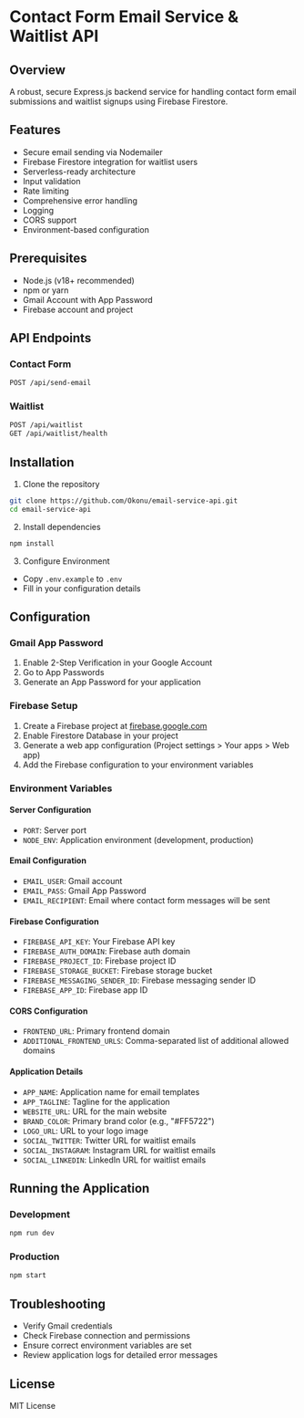 # Contact Form Email Service & Waitlist API
## Overview
A robust, secure Express.js backend service for handling contact form email submissions and waitlist signups using Firebase Firestore.

## Features
- Secure email sending via Nodemailer
- Firebase Firestore integration for waitlist users
- Serverless-ready architecture
- Input validation
- Rate limiting
- Comprehensive error handling
- Logging
- CORS support
- Environment-based configuration

## Prerequisites
- Node.js (v18+ recommended)
- npm or yarn
- Gmail Account with App Password
- Firebase account and project

## API Endpoints
### Contact Form
```bash
POST /api/send-email
```
### Waitlist
```bash
POST /api/waitlist
GET /api/waitlist/health
```

## Installation
1. Clone the repository
```bash
git clone https://github.com/Okonu/email-service-api.git
cd email-service-api
```
2. Install dependencies
```bash
npm install
```
3. Configure Environment
- Copy `.env.example` to `.env`
- Fill in your configuration details

## Configuration
### Gmail App Password
1. Enable 2-Step Verification in your Google Account
2. Go to App Passwords
3. Generate an App Password for your application

### Firebase Setup
1. Create a Firebase project at [firebase.google.com](https://firebase.google.com)
2. Enable Firestore Database in your project
3. Generate a web app configuration (Project settings > Your apps > Web app)
4. Add the Firebase configuration to your environment variables

### Environment Variables
#### Server Configuration
- `PORT`: Server port
- `NODE_ENV`: Application environment (development, production)

#### Email Configuration
- `EMAIL_USER`: Gmail account
- `EMAIL_PASS`: Gmail App Password
- `EMAIL_RECIPIENT`: Email where contact form messages will be sent

#### Firebase Configuration
- `FIREBASE_API_KEY`: Your Firebase API key
- `FIREBASE_AUTH_DOMAIN`: Firebase auth domain
- `FIREBASE_PROJECT_ID`: Firebase project ID
- `FIREBASE_STORAGE_BUCKET`: Firebase storage bucket
- `FIREBASE_MESSAGING_SENDER_ID`: Firebase messaging sender ID
- `FIREBASE_APP_ID`: Firebase app ID

#### CORS Configuration
- `FRONTEND_URL`: Primary frontend domain
- `ADDITIONAL_FRONTEND_URLS`: Comma-separated list of additional allowed domains

#### Application Details
- `APP_NAME`: Application name for email templates
- `APP_TAGLINE`: Tagline for the application
- `WEBSITE_URL`: URL for the main website
- `BRAND_COLOR`: Primary brand color (e.g., "#FF5722")
- `LOGO_URL`: URL to your logo image
- `SOCIAL_TWITTER`: Twitter URL for waitlist emails
- `SOCIAL_INSTAGRAM`: Instagram URL for waitlist emails
- `SOCIAL_LINKEDIN`: LinkedIn URL for waitlist emails

## Running the Application
### Development
```bash
npm run dev
```
### Production
```bash
npm start
```

## Troubleshooting
- Verify Gmail credentials
- Check Firebase connection and permissions
- Ensure correct environment variables are set
- Review application logs for detailed error messages

## License
MIT License